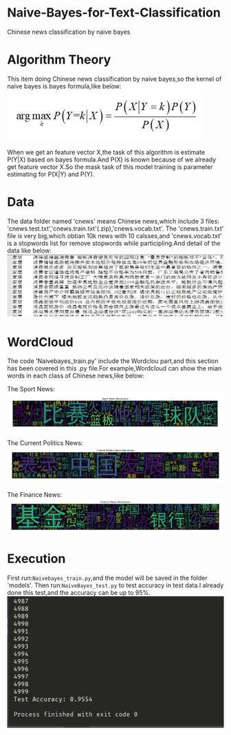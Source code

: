 # Naive-Bayes-for-Text-Classification
Chinese news classification by naive bayes

# Algorithm Theory
This item doing Chinese news classification by naive bayes,so the kernel of naive bayes is bayes formula,like below:
![image](https://github.com/FelixHuangX/Naive-Bayes-for-Text-Classification/blob/master/formula.JPG)

When we get an feature vector X,the task of this algorithm is estimate P(Y|X) based on bayes formula.And P(X) is known because of we already get feature vector X.So the mask task of this model training is parameter estimating for P(X|Y) and P(Y).

# Data
The data folder named 'cnews' means Chinese news,which include 3 files:
'cnews.test.txt','cnews.train.txt'(.zip),'cnews.vocab.txt'.
The 'cnews.train.txt' file is very big,which obtian 10k news with 10 calsses,and 'cnews.vocab.txt' is a stopwords list for remove stopwords while participling.And detail of the data like below:
![image]( https://github.com/FelixHuangX/Naive-Bayes-for-Text-Classification/blob/master/rawdata.JPG)

# WordCloud
The code 'Naivebayes_train.py' include the Wordclou part,and this section has been covered in this .py file.For example,Wordcloud can show the mian words in each class of Chinese news,like below:

The Sport News:
![image](https://github.com/FelixHuangX/Naive-Bayes-for-Text-Classification/blob/master/wordcloud/0.JPG)

The Current Politics News:
![image]( https://github.com/FelixHuangX/Naive-Bayes-for-Text-Classification/blob/master/wordcloud/6.JPG)

The Finance News:
![image](https://github.com/FelixHuangX/Naive-Bayes-for-Text-Classification/blob/master/wordcloud/9.JPG)

# Execution
First run:`Naivebayes_train.py`,and the model will be saved in the folder 'models'.
Then run:`NaiveBayes_test.py` to test accuracy in test data.I already done this test,and the accuracy can be up to 95%.
![image](https://github.com/FelixHuangX/Naive-Bayes-for-Text-Classification/blob/master/accuracy.JPG)
